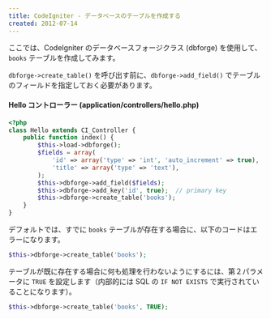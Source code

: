 ```yaml
---
title: CodeIgniter - データベースのテーブルを作成する
created: 2012-07-14
---
```


ここでは、CodeIgniter のデータベースフォージクラス (dbforge) を使用して、`books` テーブルを作成してみます。

`dbforge->create_table()` を呼び出す前に、`dbforge->add_field()` でテーブルのフィールドを指定しておく必要があります。

#### Hello コントローラー (application/controllers/hello.php)

~~~ php
<?php
class Hello extends CI_Controller {
    public function index() {
        $this->load->dbforge();
        $fields = array(
            'id' => array('type' => 'int', 'auto_increment' => true),
            'title' => array('type' => 'text'),
        );
        $this->dbforge->add_field($fields);
        $this->dbforge->add_key('id', true);  // primary key
        $this->dbforge->create_table('books');
    }
}
~~~

デフォルトでは、すでに `books` テーブルが存在する場合に、以下のコードはエラーになります。

~~~ php
$this->dbforge->create_table('books');
~~~

テーブルが既に存在する場合に何も処理を行わないようにするには、第２パラメータに `TRUE` を設定します（内部的には SQL の `IF NOT EXISTS` で実行されていることになります）。

~~~ php
$this->dbforge->create_table('books', TRUE);
~~~

